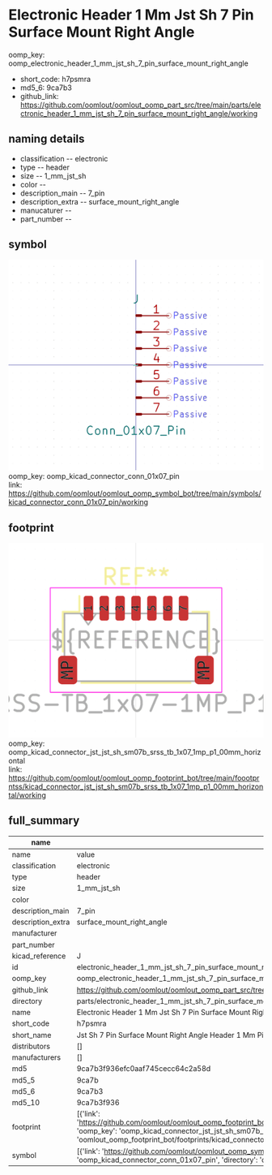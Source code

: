 # Electronic Header 1 Mm Jst Sh 7 Pin Surface Mount Right Angle
oomp_key: oomp_electronic_header_1_mm_jst_sh_7_pin_surface_mount_right_angle 

  
* short_code: h7psmra
* md5_6: 9ca7b3  
* github_link: https://github.com/oomlout/oomlout_oomp_part_src/tree/main/parts/electronic_header_1_mm_jst_sh_7_pin_surface_mount_right_angle/working  
## naming details
* classification -- electronic
* type -- header
* size -- 1_mm_jst_sh
* color -- 
* description_main -- 7_pin
* description_extra -- surface_mount_right_angle
* manucaturer -- 
* part_number -- 



## symbol

![](symbol/0/working/working_600.png)  
oomp_key: oomp_kicad_connector_conn_01x07_pin  
link: https://github.com/oomlout/oomlout_oomp_symbol_bot/tree/main/symbols/kicad_connector_conn_01x07_pin/working  

## footprint

![](footprint/0/working/working_600.png)  
oomp_key: oomp_kicad_connector_jst_jst_sh_sm07b_srss_tb_1x07_1mp_p1_00mm_horizontal  
link: https://github.com/oomlout/oomlout_oomp_footprint_bot/tree/main/foootprntss/kicad_connector_jst_jst_sh_sm07b_srss_tb_1x07_1mp_p1_00mm_horizontal/working  

## full_summary
| name | value | 
| --- | --- | 
| name | value | 
| classification | electronic | 
| type | header | 
| size | 1_mm_jst_sh | 
| color |  | 
| description_main | 7_pin | 
| description_extra | surface_mount_right_angle | 
| manufacturer |  | 
| part_number |  | 
| kicad_reference | J | 
| id | electronic_header_1_mm_jst_sh_7_pin_surface_mount_right_angle | 
| oomp_key | oomp_electronic_header_1_mm_jst_sh_7_pin_surface_mount_right_angle | 
| github_link | https://github.com/oomlout/oomlout_oomp_part_src/tree/main/parts/electronic_header_1_mm_jst_sh_7_pin_surface_mount_right_angle/working | 
| directory | parts/electronic_header_1_mm_jst_sh_7_pin_surface_mount_right_angle | 
| name | Electronic Header 1 Mm Jst Sh 7 Pin Surface Mount Right Angle | 
| short_code | h7psmra | 
| short_name | Jst Sh 7 Pin Surface Mount Right Angle Header 1 Mm Pitch | 
| distributors | [] | 
| manufacturers | [] | 
| md5 | 9ca7b3f936efc0aaf745cecc64c2a58d | 
| md5_5 | 9ca7b | 
| md5_6 | 9ca7b3 | 
| md5_10 | 9ca7b3f936 | 
| footprint | [{'link': 'https://github.com/oomlout/oomlout_oomp_footprint_bot/tree/main/foootprntss/kicad_connector_jst_jst_sh_sm07b_srss_tb_1x07_1mp_p1_00mm_horizontal', 'oomp_key': 'oomp_kicad_connector_jst_jst_sh_sm07b_srss_tb_1x07_1mp_p1_00mm_horizontal', 'directory': 'oomlout_oomp_footprint_bot/footprints/kicad_connector_jst_jst_sh_sm07b_srss_tb_1x07_1mp_p1_00mm_horizontal//working/working.kicad_mod'}] | 
| symbol | [{'link': 'https://github.com/oomlout/oomlout_oomp_symbol_bot/tree/main/symbols/kicad_connector_conn_01x07_pin', 'oomp_key': 'oomp_kicad_connector_conn_01x07_pin', 'directory': 'oomlout_oomp_symbol_bot/symbols/kicad_connector_conn_01x07_pin//working/working.kicad_sym'}] | 
